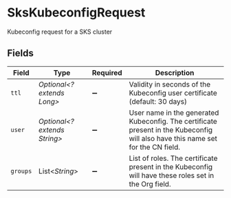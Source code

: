# SksKubeconfigRequest

Kubeconfig request for a SKS cluster


## Fields

| Field                                                                                                                           | Type                                                                                                                            | Required                                                                                                                        | Description                                                                                                                     |
| ------------------------------------------------------------------------------------------------------------------------------- | ------------------------------------------------------------------------------------------------------------------------------- | ------------------------------------------------------------------------------------------------------------------------------- | ------------------------------------------------------------------------------------------------------------------------------- |
| `ttl`                                                                                                                           | *Optional<? extends Long>*                                                                                                      | :heavy_minus_sign:                                                                                                              | Validity in seconds of the Kubeconfig user certificate (default: 30 days)                                                       |
| `user`                                                                                                                          | *Optional<? extends String>*                                                                                                    | :heavy_minus_sign:                                                                                                              | User name in the generated Kubeconfig. The certificate present in the Kubeconfig will also have this name set for the CN field. |
| `groups`                                                                                                                        | List<*String*>                                                                                                                  | :heavy_minus_sign:                                                                                                              | List of roles. The certificate present in the Kubeconfig will have these roles set in the Org field.                            |